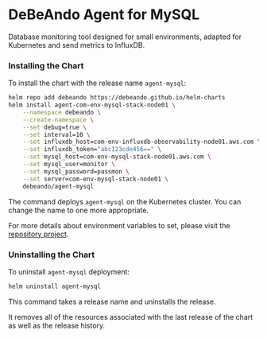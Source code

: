 # DeBeAndo Agent for MySQL

Database monitoring tool designed for small environments, adapted for Kubernetes and send metrics to InfluxDB.

### Installing the Chart

To install the chart with the release name `agent-mysql`:

```bash
helm repo add debeando https://debeando.github.io/helm-charts
helm install agent-com-env-mysql-stack-node01 \
	--namespace debeando \
	--create-namespace \
	--set debug=true \
	--set interval=10 \
	--set influxdb_host=com-env-influxdb-observability-node01.aws.com \
	--set influxdb_token="abc123cde456==" \
	--set mysql_host=com-env-mysql-stack-node01.aws.com \
	--set mysql_user=monitor \
	--set mysql_password=passmon \
	--set server=com-env-mysql-stack-node01 \
	debeando/agent-mysql
```

The command deploys `agent-mysql` on the Kubernetes cluster. You can change the name to one more appropriate.

For more details about environment variables to set, please visit the [repository project](https://github.com/debeando/agent-mysql/tree/main).

### Uninstalling the Chart

To uninstall `agent-mysql` deployment:

```bash
helm uninstall agent-mysql
```

This command takes a release name and uninstalls the release.

It removes all of the resources associated with the last release of the chart as well as the release history.

